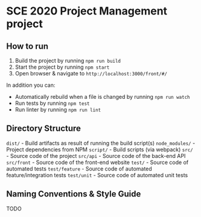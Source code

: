 # SCE 2020 Project Management project

## How to run

1. Build the project by running `npm run build`
2. Start the project by running `npm start`
3. Open browser & navigate to `http://localhost:3000/front/#/`

In addition you can:

* Automatically rebuild when a file is changed by running `npm run watch`
* Run tests by running `npm test`
* Run linter by running `npm run lint`

## Directory Structure

`dist/` - Build artifacts as result of running the build script(s)
`node_modules/` - Project dependencies from NPM
`script/` - Build scripts (via webpack)
`src/` - Source code of the project
`src/api` - Source code of the back-end API
`src/front` - Source code of the front-end website
`test/` - Source code of automated tests
`test/feature` - Source code of automated feature/integration tests
`test/unit` - Source code of automated unit tests

## Naming Conventions & Style Guide

TODO
